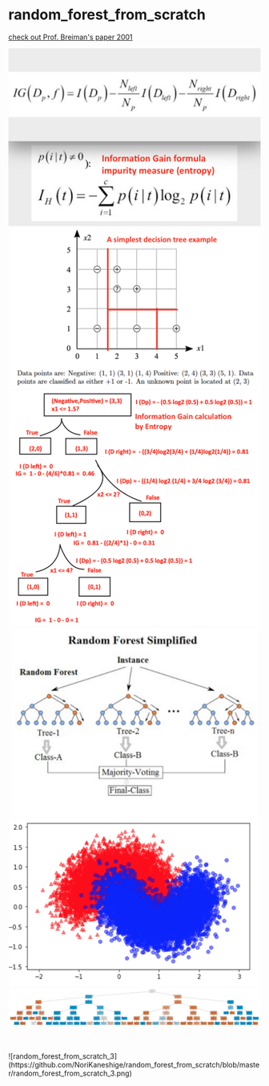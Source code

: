 # random_forest_from_scratch


[check out Prof. Breiman's paper 2001](https://www.stat.berkeley.edu/~breiman/randomforest2001.pdf)




![decision_tree_IG_3](https://github.com/NoriKaneshige/random_forest_from_scratch/blob/master/decision_tree_IG_3.png)
![decision_tree_IG](https://github.com/NoriKaneshige/random_forest_from_scratch/blob/master/decision_tree_IG.png)
![decision_tree_IG_2](https://github.com/NoriKaneshige/random_forest_from_scratch/blob/master/decision_tree_IG_2.png)
![random_forest_from_scratch_2](https://github.com/NoriKaneshige/random_forest_from_scratch/blob/master/random_forest_from_scratch_2.png)
![random_forest_from_scratch](https://github.com/NoriKaneshige/random_forest_from_scratch/blob/master/random_forest_from_scratch.png)
![random_forest_from_scratch_4](https://github.com/NoriKaneshige/random_forest_from_scratch/blob/master/random_forest_from_scratch_4.png)

<br>
<br>
![random_forest_from_scratch_3](https://github.com/NoriKaneshige/random_forest_from_scratch/blob/master/random_forest_from_scratch_3.png)

